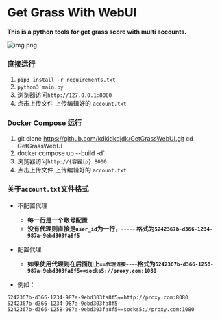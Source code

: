 # Get Grass With WebUI

**This is a python tools for get grass score with multi accounts.**

![img.png](img.png)

### **直接运行**
1. ```pip3 install -r requirements.txt```
2. ```python3 main.py```
3. 浏览器访问`http://127.0.0.1:8000`
4. 点击上传文件 上传编辑好的 `account.txt`

### **Docker Compose 运行**
1. git clone https://github.com/kdkidkdjdk/GetGrassWebUI.git cd GetGrassWebUI
2. docker compose up --build -d`
3. 浏览器访问`http://{容器ip}:8000`
4. 点击上传文件 上传编辑好的 `account.txt`

### 关于`account.txt`文件格式
- 不配置代理
  - **每一行是一个账号配置** 
  - **没有代理则直接是`user_id`为一行，----- 格式为`5242367b-d366-1234-987a-9ebd303fa8f5`**
- 配置代理
  - **如果使用代理则在后面加上`==代理连接`----格式为`5242367b-d366-1258-987a-9ebd303fa8f5==socks5://proxy.com:1080`**

- 例如：
 ```text
5242367b-d366-1234-987a-9ebd303fa8f5==http://proxy.com:8080
5242367b-d366-1234-987a-9ebd303fa8f5
5242367b-d366-1258-987a-9ebd303fa8f5==socks5://proxy.com:1080
 ```


